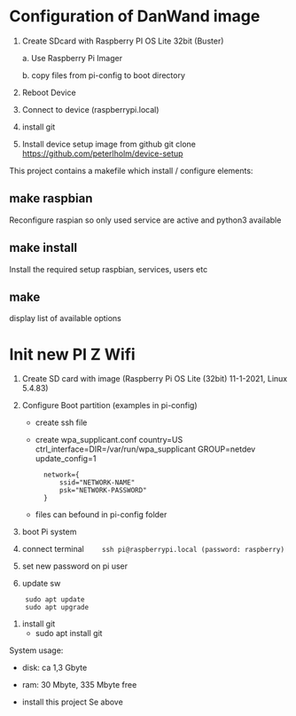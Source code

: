# Configuration of DanWand image

1. Create SDcard with Raspberry PI OS Lite 32bit (Buster)

    a. Use Raspberry Pi Imager

    b. copy files from pi-config to boot directory

2. Reboot Device

3. Connect to device (raspberrypi.local)

4. install git

5. Install device setup image from github
    git clone https://github.com/peterlholm/device-setup





This project contains a makefile which install / configure elements:

## make raspbian
Reconfigure raspian so only used service are active and python3 available

## make install
Install the required setup raspbian, services, users etc

## make 
display list of available options



# Init new PI Z Wifi

1. Create SD card with image (Raspberry Pi OS Lite (32bit) 11-1-2021, Linux 5.4.83)
1. Configure Boot partition (examples in pi-config)
    * create ssh file
    * create wpa_supplicant.conf
            country=US
            ctrl_interface=DIR=/var/run/wpa_supplicant GROUP=netdev
            update_config=1

            network={
                ssid="NETWORK-NAME"
                psk="NETWORK-PASSWORD"
            }
    * files can befound in pi-config folder
    
1. boot Pi system
1. connect terminal
`    
ssh pi@raspberrypi.local (password: raspberry)
`
1. set new password on pi user
1. update sw
```
    sudo apt update
    sudo apt upgrade
```    
1. install git
    * sudo apt install git
   
System usage:
  * disk: ca 1,3 Gbyte
  * ram: 30 Mbyte, 335 Mbyte free
  
* install this project
     Se above
     
